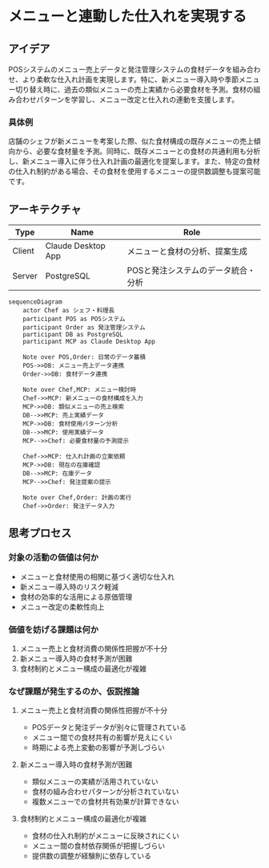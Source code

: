 # メニューと連動した仕入れを実現する

## アイデア
POSシステムのメニュー売上データと発注管理システムの食材データを組み合わせ、より柔軟な仕入れ計画を実現します。特に、新メニュー導入時や季節メニュー切り替え時に、過去の類似メニューの売上実績から必要食材を予測。食材の組み合わせパターンを学習し、メニュー改定と仕入れの連動を支援します。

### 具体例
店舗のシェフが新メニューを考案した際、似た食材構成の既存メニューの売上傾向から、必要な食材量を予測。同時に、既存メニューとの食材の共通利用も分析し、新メニュー導入に伴う仕入れ計画の最適化を提案します。また、特定の食材の仕入れ制約がある場合、その食材を使用するメニューの提供数調整も提案可能です。

## アーキテクチャ

| Type | Name | Role |
|--|--|--|
| Client | Claude Desktop App | メニューと食材の分析、提案生成 |
| Server | PostgreSQL | POSと発注システムのデータ統合・分析 |

```mermaid
sequenceDiagram
    actor Chef as シェフ・料理長
    participant POS as POSシステム
    participant Order as 発注管理システム
    participant DB as PostgreSQL
    participant MCP as Claude Desktop App
    
    Note over POS,Order: 日常のデータ蓄積
    POS->>DB: メニュー売上データ連携
    Order->>DB: 食材データ連携
    
    Note over Chef,MCP: メニュー検討時
    Chef->>MCP: 新メニューの食材構成を入力
    MCP->>DB: 類似メニューの売上検索
    DB-->>MCP: 売上実績データ
    MCP->>DB: 食材使用パターン分析
    DB-->>MCP: 使用実績データ
    MCP-->>Chef: 必要食材量の予測提示
    
    Chef->>MCP: 仕入れ計画の立案依頼
    MCP->>DB: 現在の在庫確認
    DB-->>MCP: 在庫データ
    MCP-->>Chef: 発注提案の提示
    
    Note over Chef,Order: 計画の実行
    Chef->>Order: 発注データ入力
```

## 思考プロセス

### 対象の活動の価値は何か
- メニューと食材使用の相関に基づく適切な仕入れ<br>
- 新メニュー導入時のリスク軽減<br>
- 食材の効率的な活用による原価管理<br>
- メニュー改定の柔軟性向上

### 価値を妨げる課題は何か
1. メニュー売上と食材消費の関係性把握が不十分<br>
2. 新メニュー導入時の食材予測が困難<br>
3. 食材制約とメニュー構成の最適化が複雑

### なぜ課題が発生するのか、仮説推論
1. メニュー売上と食材消費の関係性把握が不十分
    - POSデータと発注データが別々に管理されている<br>
    - メニュー間での食材共有の影響が見えにくい<br>
    - 時期による売上変動の影響が予測しづらい

2. 新メニュー導入時の食材予測が困難
    - 類似メニューの実績が活用されていない<br>
    - 食材の組み合わせパターンが分析されていない<br>
    - 複数メニューでの食材共有効果が計算できない

3. 食材制約とメニュー構成の最適化が複雑
    - 食材の仕入れ制約がメニューに反映されにくい<br>
    - メニュー間の食材依存関係が把握しづらい<br>
    - 提供数の調整が経験則に依存している